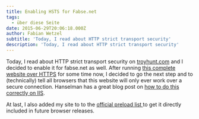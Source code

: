 ```yaml
---
title: Enabling HSTS for Fabse.net
tags:
  - über diese Seite
date: 2015-06-29T20:06:18.000Z
author: Fabian Wetzel
subtitle: 'Today, I read about HTTP strict transport security'
description: 'Today, I read about HTTP strict transport security'
---
```


Today, I read about HTTP strict transport security on [troyhunt.com](http://www.troyhunt.com/2015/06/understanding-http-strict-transport.html) and I decided to enable it for fabse.net as well. After running [this complete website over HTTPS](https://fabse.net/blog/2014/11/26/encrypt-all-the-things-and-this-blog/) for some time now, I decided to go the next step and to (technically) tell all browsers that this website will only ever work over a secure connection. Hanselman has a great blog post on [how to do this correctly on IIS](http://www.hanselman.com/blog/HowToEnableHTTPStrictTransportSecurityHSTSInIIS7.aspx).

At last, I also added my site to to the [official preload list ](https://hstspreload.appspot.com/)to get it directly included in future browser releases.


